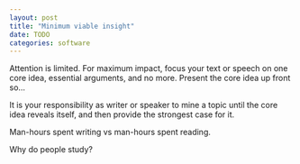 ```yaml
---
layout: post
title: "Minimum viable insight"
date: TODO
categories: software
---
```

Attention is limited.
For maximum impact, focus your text or speech on one core idea, essential arguments, and no more.
Present the core idea up front so...

It is your responsibility as writer or speaker to mine a topic until the core idea reveals itself, and then provide the strongest case for it.


Man-hours spent writing vs man-hours spent reading.

Why do people study?